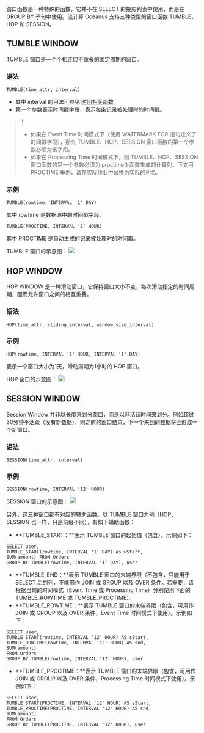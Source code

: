窗口函数是一种特殊的函数，它并不在 SELECT 的投影列表中使用，而是在 GROUP BY 子句中使用。流计算 Oceanus 支持三种类型的窗口函数 TUMBLE、HOP 和 SESSION。

## TUMBLE WINDOW
TUMBLE 窗口是一个个相连但不重叠的固定周期的窗口。

### 语法
`TUMBLE(time_attr, interval)`
- 其中 interval 的用法可参见 [时间相关函数](https://cloud.tencent.com/document/product/849/18075)。
- 第一个参数表示时间戳字段，表示每条记录被处理时的时间戳。

>! 
>- 如果在 Event Time 时间模式下（使用 WATERMARK FOR 语句定义了时间戳字段），那么 TUMBLE、HOP、SESSION 窗口函数的第一个参数必须为该字段。
>- 如果在 Processing Time 时间模式下，则 TUMBLE、HOP、SESSION 窗口函数的第一个参数必须为 proctime() 函数生成的计算列，下文用 PROCTIME 举例，请在实际作业中替换为实际的列名。

### 示例
```
TUMBLE(rowtime, INTERVAL '1' DAY)
```
其中 rowtime 是数据源中的时间戳字段。
```
TUMBLE(PROCTIME, INTERVAL '2' HOUR)
```
其中 PROCTIME 是自动生成的记录被处理时的时间戳。

TUMBLE 窗口的示意图：
![](https://main.qcloudimg.com/raw/929281540cd32e2ae25f9545e806b34b.png)

## HOP WINDOW
HOP WINDOW 是一种滑动窗口，它保持窗口大小不变，每次滑动指定的时间周期，因而允许窗口之间的相互重叠。

### 语法
```
HOP(time_attr, sliding_interval, window_size_interval)
```

### 示例
```
HOP(rowtime, INTERVAL '1' HOUR, INTERVAL '1' DAY)
```
表示一个窗口大小为1天，滑动周期为1小时的 HOP 窗口。

HOP 窗口的示意图：
![](https://main.qcloudimg.com/raw/302b9e539861ce455d9b37d31ff7dad3.png)

## SESSION WINDOW
Session Window 并非以长度来划分窗口，而是以非活跃时间来划分。例如超过30分钟不活跃（没有新数据），则之前的窗口结束，下一个来到的数据将会形成一个新窗口。

### 语法
```
SESSION(time_attr, interval)
```

### 示例
```
SESSION(rowtime, INTERVAL '12' HOUR)
```

SESSION 窗口的示意图：
![](https://main.qcloudimg.com/raw/f2135fdb0181a01227dfd59e38354b2e.png)

另外，这三种窗口都有对应的辅助函数。以 TUMBLE 窗口为例（HOP、SESSION 也一样，只是前缀不同），有如下辅助函数：
- **TUMBLE_START：**表示 TUMBLE 窗口的起始值（包含）。示例如下：
```
SELECT user,
TUMBLE_START(rowtime, INTERVAL '1' DAY) as wStart, 
SUM(amount) FROM Orders 
GROUP BY TUMBLE(rowtime, INTERVAL '1' DAY), user
```
- **TUMBLE_END：**表示 TUMBLE 窗口的末端界限（不包含，只能用于 SELECT 后的列，不能用作 JOIN 或 GROUP 以及 OVER 条件。若需要，请根据当前的时间模式（Event Time 或 Processing Time）分别使用下面的 TUMBLE_ROWTIME 或 TUMBLE_PROCTIME）。
 - **TUMBLE_ROWTIME：**表示 TUMBLE 窗口的末端界限（包含，可用作 JOIN 或 GROUP 以及 OVER 条件，Event Time 时间模式下使用）。示例如下：
```
SELECT user,
TUMBLE_START(rowtime, INTERVAL '12' HOUR) AS sStart,
TUMBLE_ROWTIME(rowtime, INTERVAL '12' HOUR) AS snd,
SUM(amount)
FROM Orders
GROUP BY TUMBLE(rowtime, INTERVAL '12' HOUR), user
```
 - **TUMBLE_PROCTIME：**表示 TUMBLE 窗口的末端界限（包含，可用作 JOIN 或 GROUP 以及 OVER 条件，Processing Time 时间模式下使用）。示例如下：
```
SELECT user,
TUMBLE_START(PROCTIME, INTERVAL '12' HOUR) AS sStart,
TUMBLE_PROCTIME(PROCTIME, INTERVAL '12' HOUR) AS snd,
SUM(amount)
FROM Orders
GROUP BY TUMBLE(PROCTIME, INTERVAL '12' HOUR), user
```
